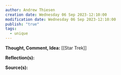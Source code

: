 ```yaml
---
author: Andrew Thiesen
creation date: Wednesday 06 Sep 2023-12:10:00
modification date: Wednesday 06 Sep 2023-12:10:00
publish: "true"
tags:
  - unique
---
```

**Thought, Comment, Idea:**
[[Star Trek]]

**Reflection(s):**


**Source(s):**